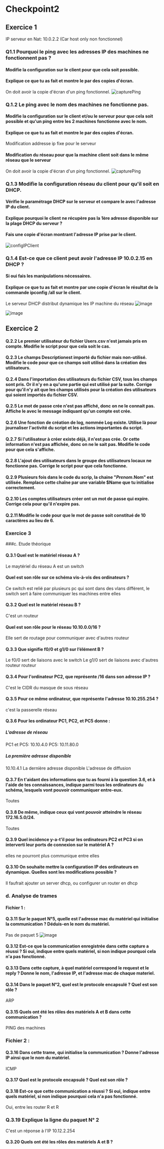 # Checkpoint2

## Exercice 1

IP serveur en Nat: 10.0.2.2
(Car host only non fonctionnel)

### Q1.1 Pourquoi le ping avec les adresses IP des machines ne fonctionnent pas ?
#### Modifie la configuration sur le client pour que cela soit possible.
#### Explique ce que tu as fait et montre le par des copies d'écran.
On doit avoir la copie d'écran d'un ping fonctionnel.
![capturePing](https://github.com/user-attachments/assets/e7b6722b-9db8-43fa-9dfe-1568ca4dae5f)

### Q.1.2 Le ping avec le nom des machines ne fonctionne pas.
#### Modifie la configuration sur le client et/ou le serveur pour que cela soit possible et qu'un ping entre les 2 machines fonctionne avec le nom.
#### Explique ce que tu as fait et montre le par des copies d'écran.
Modification addresse ip fixe pour le serveur
#### Modification du réseau pour que la machine client soit dans le même réseau que le serveur
On doit avoir la copie d'écran d'un ping fonctionnel.
![capturePing](https://github.com/user-attachments/assets/9c37a890-11d4-4331-b010-f9f43858de04)


### Q.1.3 Modifie la configuration réseau du client pour qu'il soit en DHCP.
#### Vérifie le paramétrage DHCP sur le serveur et compare le avec l'adresse IP du client.
#### Explique pourquoi le client ne récupère pas la 1ère adresse disponible sur la plage DHCP du serveur ?
#### Fais une copie d'écran montrant l'adresse IP prise par le client.
![configIPClient](https://github.com/user-attachments/assets/075a6d42-8299-41a9-ab26-2f5ff5e79f45)


### Q.1.4 Est-ce que ce client peut avoir l'adresse IP 10.0.2.15 en DHCP ?
#### Si oui fais les manipulations nécessaires.
#### Explique ce que tu as fait et montre par une copie d'écran le résultat de la commande ipconfig /all sur le client.
Le serveur DHCP distribut dynamique les IP machine du réseau
![image](https://github.com/user-attachments/assets/54c47b16-15b2-4555-9627-35e1b805a16c)

![image](https://github.com/user-attachments/assets/526cbced-cdb0-45b7-8de6-fa6e389ae9c4)

## Exercice 2

#### Q.2.2 Le premier utilisateur du fichier Users.csv n'est jamais pris en compte. Modifie le script pour que cela soit le cas.

#### Q.2.3 Le champs Descriptionest importé du fichier mais non-utilisé. Modifie le code pour que ce champs soit utilisé dans la création des utilisateurs.

#### Q.2.4 Dans l'importation des utilisateurs du fichier CSV, tous les champs sont pris. Or il n'y en a qu'une partie qui est utilisé par la suite. Corrige pour qu'il n'y ait que les champs utilisés pour la création des utilisateurs qui soient importés du fichier CSV.

#### Q.2.5 Le mot de passe crée n'est pas affiché, donc on ne le connait pas. Affiche le avec le message indiquant qu'un compte est crée.

#### Q.2.6 Une fonction de création de log, nommée Log existe. Utilise là pour journaliser l'activité du script et les actions importantes du script.

#### Q.2.7 Si l'utilisateur à créer existe déjà, il n'est pas crée. Or cette information n'est pas affichée, donc on ne le sait pas. Modifie le code pour que cela s'affiche.

#### Q.2.8 L'ajout des utilisateurs dans le groupe des utilisateurs locaux ne fonctionne pas. Corrige le script pour que cela fonctionne.

#### Q.2.9 Plusieurs fois dans le code du scrip, la chaine "$Prenom.$Nom" est utilisée. Remplace cette chaîne par une variable $Name que tu initialise correctement.

#### Q.2.10 Les comptes utilisateurs créer ont un mot de passe qui expire. Corrige cela pour qu'il n'expire pas.

#### Q.2.11 Modifie le code pour que le mot de passe soit constitué de 10 caractères au lieu de 6.

### Exercice 3

###c. Etude théorique

#### Q.3.1 Quel est le matériel réseau A ?
Le maytériel du réseau A est un switch
#### Quel est son rôle sur ce schéma vis-à-vis des ordinateurs ?
Ce switch est relié par plusieurs pc qui sont dans des vlans différent, le switch sert à faire communiquer les machines entre elles

#### Q.3.2 Quel est le matériel réseau B ?
C'est un routeur
#### Quel est son rôle pour le réseau 10.10.0.0/16 ?
Elle sert de routage pour communiquer avec d'autres routeur

#### Q.3.3 Que signifie f0/0 et g1/0 sur l’élément B ?
Le f0/0 sert de liaisons avec le switch
Le g1/0 sert de liaisons avec d'autres routeur routeur
#### Q.3.4 Pour l'ordinateur PC2, que représente /16 dans son adresse IP ?
C'est le CIDR du masque de sous réseau

#### Q.3.5 Pour ce même ordinateur, que représente l'adresse 10.10.255.254 ?
c'est la passerelle réseau

#### Q.3.6 Pour les ordinateur PC1, PC2, et PC5 donne :

##### L'adresse de réseau
PC1 et PC5: 10.10.4.0
PC5: 10.11.80.0

##### La première adresse disponible
10.10.4.1
La dernière adresse disponible
L'adresse de diffusion

#### Q.3.7 En t'aidant des informations que tu as fourni à la question 3.6, et à l'aide de tes connaissances, indique parmi tous les ordinateurs du schéma, lesquels vont pouvoir communiquer entre-eux.
Toutes

#### Q.3.8 De même, indique ceux qui vont pouvoir atteindre le réseau 172.16.5.0/24.
Toutes

#### Q.3.9 Quel incidence y-a-t'il pour les ordinateurs PC2 et PC3 si on interverti leur ports de connexion sur le matériel A ?
elles ne pourront plus communique entre elles

#### Q.3.10 On souhaite mettre la configuration IP des ordinateurs en dynamique. Quelles sont les modifications possible ?
Il faufrait ajouter un server dhcp, ou configurer un router en dhcp

### d. Analyse de trames
#### Fichier 1 :

#### Q.3.11 Sur le paquet N°5, quelle est l'adresse mac du matériel qui initialise la communication ? Déduis-en le nom du matériel.
Pas de paquet 5
![image](https://github.com/user-attachments/assets/5660d9b9-0a72-49a6-897e-a11dc7ae5fa8)


#### Q.3.12 Est-ce que la communication enregistrée dans cette capture a réussi ? Si oui, indique entre quels matériel, si non indique pourquoi cela n'a pas fonctionné.

#### Q.3.13 Dans cette capture, à quel matériel correspond le request et le reply ? Donne le nom, l'adresse IP, et l'adresse mac de chaque materiel.

#### Q.3.14 Dans le paquet N°2, quel est le protocole encapsulé ? Quel est son rôle ?
ARP

#### Q.3.15 Quels ont été les rôles des matériels A et B dans cette communication ?
PING des machines

### Fichier 2 :

#### Q.3.16 Dans cette trame, qui initialise la communication ? Donne l'adresse IP ainsi que le nom du matériel.
ICMP

#### Q.3.17 Quel est le protocole encapsulé ? Quel est son rôle ?

#### Q.3.18 Est-ce que cette communication a réussi ? Si oui, indique entre quels matériel, si non indique pourquoi cela n'a pas fonctionné.
Oui, entre les router R et R
### Q.3.19 Explique la ligne du paquet N° 2
C'est un réponse à l'IP 10.12.2.254

#### Q.3.20 Quels ont été les rôles des matériels A et B ?

